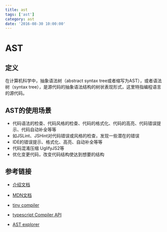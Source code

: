 ```yaml
---
title: ast
tags: ['ast']
category: ast
date: '2016-08-30 10:00:00'
---
```



# AST
## 定义
在计算机科学中，抽象语法树（abstract syntax tree或者缩写为AST），或者语法树（syntax tree），是源代码的抽象语法结构的树状表现形式，这里特指编程语言的源代码。

## AST的使用场景
- 代码语法的检查、代码风格的检查、代码的格式化、代码的高亮、代码错误提示、代码自动补全等等
- 如JSLint、JSHint对代码错误或风格的检查，发现一些潜在的错误
- IDE的错误提示、格式化、高亮、自动补全等等
- 代码混淆压缩 UglifyJS2等
- 优化变更代码，改变代码结构使达到想要的结构

## 参考链接
- [介绍文档](https://segmentfault.com/a/1190000016231512?utm_source=tag-newest)

- [MDN文档](https://developer.mozilla.org/en-US/docs/Mozilla/Projects/SpiderMonkey/Parser_API#Node_objects)

- [tiny compiler](https://github.com/jamiebuilds/the-super-tiny-compiler)

- [typescript Compiler API](https://github.com/Microsoft/TypeScript/wiki/Using-the-Compiler-API)

- [AST explorer](https://astexplorer.net/)
